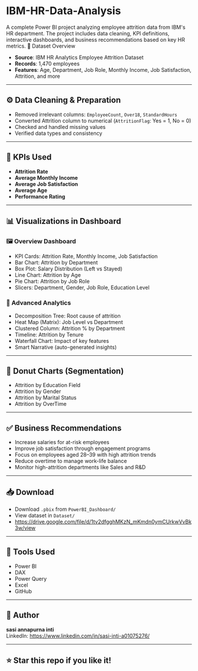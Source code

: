 # IBM-HR-Data-Analysis
A complete Power BI project analyzing employee attrition data from IBM's HR department. The project includes data cleaning, KPI definitions, interactive dashboards, and business recommendations based on key HR metrics.
📂 Dataset Overview

- **Source**: IBM HR Analytics Employee Attrition Dataset
- **Records**: 1,470 employees
- **Features**: Age, Department, Job Role, Monthly Income, Job Satisfaction, Attrition, and more

---

## ⚙️ Data Cleaning & Preparation

- Removed irrelevant columns: `EmployeeCount`, `Over18`, `StandardHours`
- Converted Attrition column to numerical (`AttritionFlag`: Yes = 1, No = 0)
- Checked and handled missing values
- Verified data types and consistency

---

## 🧮 KPIs Used

- **Attrition Rate**
- **Average Monthly Income**
- **Average Job Satisfaction**
- **Average Age**
- **Performance Rating**

---

## 📊 Visualizations in Dashboard

### 🖼️ Overview Dashboard
- KPI Cards: Attrition Rate, Monthly Income, Job Satisfaction
- Bar Chart: Attrition by Department
- Box Plot: Salary Distribution (Left vs Stayed)
- Line Chart: Attrition by Age
- Pie Chart: Attrition by Job Role
- Slicers: Department, Gender, Job Role, Education Level

### 🧠 Advanced Analytics
- Decomposition Tree: Root cause of attrition
- Heat Map (Matrix): Job Level vs Department
- Clustered Column: Attrition % by Department
- Timeline: Attrition by Tenure
- Waterfall Chart: Impact of key features
- Smart Narrative (auto-generated insights)

---

## 🧩 Donut Charts (Segmentation)
- Attrition by Education Field
- Attrition by Gender
- Attrition by Marital Status
- Attrition by OverTime

---

## ✅ Business Recommendations

- Increase salaries for at-risk employees
- Improve job satisfaction through engagement programs
- Focus on employees aged 28–39 with high attrition trends
- Reduce overtime to manage work-life balance
- Monitor high-attrition departments like Sales and R&D

---

## 📥 Download

- Download `.pbix` from `PowerBI_Dashboard/`
- View dataset in `Dataset/`
- https://drive.google.com/file/d/1tv2dfgghMKzN_mKmdn0ymCUrkwVvBk3w/view

---

## 💼 Tools Used

- Power BI
- DAX
- Power Query
- Excel
- GitHub

---

## 📌 Author

**sasi annapurna inti**  
LinkedIn: https://www.linkedin.com/in/sasi-inti-a01075276/ 


---

## ⭐ Star this repo if you like it!
